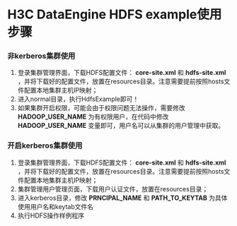 # H3C DataEngine HDFS example使用步骤

### 非kerberos集群使用
1. 登录集群管理界面，下载HDFS配置文件： **core-site.xml** 和 **hdfs-site.xml** ，并将下载好的配置文件，放置在resources目录。注意需要提前按照hosts文件配置本地集群主机IP映射；
2. 进入normal目录，执行HdfsExample即可！
3. 如果集群开启权限，可能会由于权限问题无法操作，需要修改 **HADOOP_USER_NAME** 为有权限用户，在代码中修改 **HADOOP_USER_NAME** 变量即可，用户名可以从集群的用户管理中获取。

### 开启kerberos集群使用
1. 登录集群管理界面，下载HDFS配置文件： **core-site.xml** 和 **hdfs-site.xml** ，并将下载好的配置文件，放置在resources目录。注意需要提前按照hosts文件配置本地集群主机IP映射；
2. 集群管理用户管理页面，下载用户认证文件，放置在resources目录；
3. 进入kerberos目录，修改 **PRNCIPAL_NAME** 和 **PATH_TO_KEYTAB** 为具体使用用户名和keytab文件名
4. 执行HDFS操作样例程序